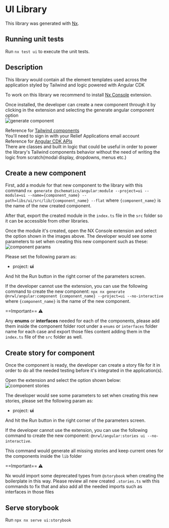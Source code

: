 # UI Library

This library was generated with [Nx](https://nx.dev).

## Running unit tests

Run `nx test ui` to execute the unit tests.

## Description

This library would contain all the element templates used across the application styled by Tailwind and logic powered with Angular CDK

To work on this library we recommend to install [Nx Console](https://nx.dev/core-features/integrate-with-editors) extension.

Once installed, the developer can create a new component through it by clicking in the extension and selecting the generate angular component option<br>
![generate component](assets/component-generate.png)

Reference for [Tailwind components](https://tailwindui.com/components)<br> You'll need to sign in with your Relief Applications email account<br>
Reference for [Angular CDK APIs](https://material.angular.io/cdk/categories)<br>There are classes and built in logic that could be useful in order to power the library's Tailwind components behavior without the need of writing the logic from scratch(modal display, dropdowns, menus etc.)

## Create a new component

First, add a module for that new component to the library with this command `nx generate @schematics/angular:module --project=ui --module=ui --name={component_name} --path=libs/ui/src/lib/{component_name} --flat` where `{component_name}` is the name of the new created component.

After that, export the created module in the `index.ts` file in the `src` folder so it can be accessible from other libraries.

Once the module it's created, open the NX Console extension and select the option shown in the images above. The developer would see some parameters to set when creating this new component such as these:<br>
![component params](assets/component-params.png)

Please set the following param as:

- project: **ui**

And hit the Run button in the right corner of the parameters screen.

If the developer cannot use the extension, you can use the following command to create the new component: `npx nx generate @nrwl/angular:component {component_name} --project=ui --no-interactive` where `{component_name}` is the name of the new component.

==Important== :warning:

Any **enums** or **interfaces** needed for each of the components, please add them inside the component folder root under a `enums` or `interfaces` folder name for each case and export those files content adding them in the `index.ts` file of the `src` folder as well.

## Create story for component

Once the component is ready, the developer can create a story file for it in order to do all the needed testing before it's integrated in the application(s).

Open the extension and select the option shown below:<br>
![component stories](assets/component-stories.png)

The developer would see some parameters to set when creating this new stories, please set the following param as:

- project: **ui**

And hit the Run button in the right corner of the parameters screen.

If the developer cannot use the extension, you can use the following command to create the new component: `@nrwl/angular:stories ui --no-interactive`.

This command would generate all missing stories and keep current ones for the components inside the `lib` folder

==Important== :warning:

Nx would import some deprecated types from `@storybook` when creating the boilerplate in this way. Please review all new created `.stories.ts` with this commands to fix that and also add all the needed imports such as interfaces in those files

## Serve storybook

Run `npx nx serve ui:storybook`
